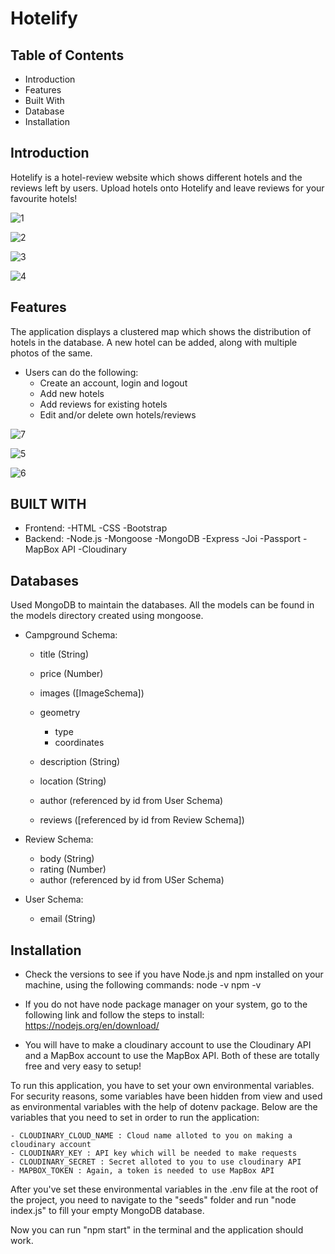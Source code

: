# Hotelify

## Table of Contents
- Introduction
- Features
- Built With
- Database
- Installation

## Introduction

Hotelify is a hotel-review website which shows different hotels and the reviews left by users.
Upload hotels onto Hotelify and leave reviews for your favourite hotels!

![1](https://user-images.githubusercontent.com/95274873/178106211-925dbaeb-fd5a-4120-a13b-55fd7f17d7c9.png)

![2](https://user-images.githubusercontent.com/95274873/178106251-4653d46c-6d47-495a-b2c9-5ff313df9253.png)

![3](https://user-images.githubusercontent.com/95274873/178106292-13bf7611-5b78-46a9-9a75-ff9ba1519a77.png)

![4](https://user-images.githubusercontent.com/95274873/178106306-6de92df7-c409-40a9-b12e-eeb9533bc2be.png)

## Features

The application displays a clustered map which shows the distribution of hotels in the database.
A new hotel can be added, along with multiple photos of the same. 

- Users can do the following:
	- Create an account, login and logout
	- Add new hotels
	- Add reviews for existing hotels
	- Edit and/or delete own hotels/reviews
	
![7](https://user-images.githubusercontent.com/95274873/178106522-52da36b2-8c2d-48b7-aa30-2613e6b1e577.png)

  
  ![5](https://user-images.githubusercontent.com/95274873/178106266-27e9ec7d-b9c0-41a6-8f71-7b4c89b5ebf3.png)
  
  ![6](https://user-images.githubusercontent.com/95274873/178106279-0ae2ed61-9603-4b77-ab19-2e523f0196ed.png)


  
##  BUILT WITH

- Frontend: 
	-HTML
	-CSS
	-Bootstrap
- Backend:
	-Node.js
	-Mongoose
	-MongoDB
	-Express
	-Joi
	-Passport
	-MapBox API
	-Cloudinary
	
## Databases

Used MongoDB to maintain the databases.
All the models can be found in the models directory created using mongoose.

- Campground Schema:
	- title (String)
	- price (Number)
	- images ([ImageSchema])
	- geometry  
		- type	
		- coordinates
	- description (String)

	- location (String)
	- author (referenced by id from User Schema)
	- reviews ([referenced by id from Review Schema])
	
- Review Schema: 
	- body (String)
	- rating (Number)
	- author (referenced by id from USer Schema)
	
- User Schema:
	- email (String)
			
			
## Installation

- Check the versions to see if you have Node.js and npm installed on your machine, using the following commands:
	node -v
	npm -v

- If you do not have node package manager on your system, go to the following link and follow the steps to install:
https://nodejs.org/en/download/

- You will have to make a cloudinary account to use the Cloudinary API and a MapBox account to use the MapBox API. Both of these are totally free and very easy to setup!

To run this application, you have to set your own environmental variables. For security reasons, some variables have been hidden from view and used as environmental variables with the help of dotenv package. Below are the variables that you need to set in order to run the application:

	- CLOUDINARY_CLOUD_NAME : Cloud name alloted to you on making a cloudinary account
	- CLOUDINARY_KEY : API key which will be needed to make requests
	- CLOUDINARY_SECRET : Secret alloted to you to use cloudinary API
	- MAPBOX_TOKEN : Again, a token is needed to use MapBox API 

After you've set these environmental variables in the .env file at the root of the project, you need to navigate to the "seeds" folder and run "node index.js" to fill your empty MongoDB database.

Now you can run "npm start" in the terminal and the application should work.

